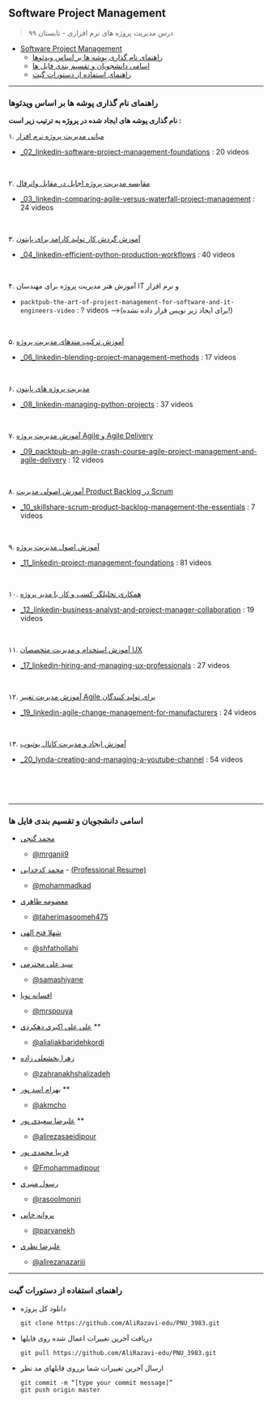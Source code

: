 ## Software Project Management

> درس مدیریت پروژه های نرم افزاری - تابستان ۹۹

- [Software Project Management](#software-project-management)
  * [راهنمای نام گذاری پوشه ها بر اساس ویدئوها](#راهنمای-نام-گذاری-پوشه-ها-بر-اساس-ویدئوها)
  * [اسامی دانشجویان و تقسیم بندی فایل ها](#اسامی-دانشجویان-و-تقسیم-بندی-فایل-ها)
  * [راهنمای استفاده از دستورات گیت](#راهنمای-استفاده-از-دستورات-گیت)

---
### راهنمای نام گذاری پوشه ها بر اساس ویدئوها

**نام گذاری پوشه های ایجاد شده در پروژه به ترتیب زیر است :**

۱. 
[مبانی مدیریت پروژه نرم افزار](https://git.ir/linkedin-software-project-management-foundations/)
- [_02_linkedin-software-project-management-foundations](https://github.com/AliRazavi-edu/PNU_3983/tree/master/SoftwareProjectManagement/_02_linkedin-software-project-management-foundations/en) : 20 videos

<br>

۲. [مقایسه مدیریت پروژه اجایل در مقابل واترفال](https://git.ir/linkedin-comparing-agile-versus-waterfall-project-management/)

- [_03_linkedin-comparing-agile-versus-waterfall-project-management](https://github.com/AliRazavi-edu/PNU_3983/tree/master/SoftwareProjectManagement/_03_linkedin-comparing-agile-versus-waterfall-project-management/en) : 24 videos

<br>

۳. [آموزش گردش کار تولید کارامد برای پایتون](https://git.ir/linkedin-efficient-python-production-workflows)
- [_04_linkedin-efficient-python-production-workflows](https://github.com/AliRazavi-edu/PNU_3983/tree/master/SoftwareProjectManagement/_04_linkedin-efficient-python-production-workflows) : 40 videos

<br>

۴. آموزش هنر مدیریت پروژه برای مهندسان IT و نرم افزار
- `packtpub-the-art-of-project-management-for-software-and-it-engineers-video` : ? videos -->(برای ایجاد زیر نویس قرار داده نشده!)

<br>

۵. [آموزش ترکیب متدهای مدیریت پروژه](https://git.ir/linkedin-blending-project-management-methods)
- [_06_linkedin-blending-project-management-methods](https://github.com/AliRazavi-edu/PNU_3983/tree/master/SoftwareProjectManagement/_06_linkedin-blending-project-management-methods) : 17 videos

<br>

۶. [مدیریت پروژه های پایتون](https://git.ir/linkedin-managing-python-projects)
- [_08_linkedin-managing-python-projects](https://github.com/AliRazavi-edu/PNU_3983/tree/master/SoftwareProjectManagement/_08_linkedin-managing-python-projects) : 37 videos

<br>

۷. [آموزش مدیریت پروژه Agile و Agile Delivery](https://git.ir/packtpub-an-agile-crash-course-agile-project-management-and-agile-delivery-video)
- [_09_packtpub-an-agile-crash-course-agile-project-management-and-agile-delivery](https://github.com/AliRazavi-edu/PNU_3983/tree/master/SoftwareProjectManagement/_09_packtpub-an-agile-crash-course-agile-project-management-and-agile-delivery) : 12 videos

<br>

۸. [آموزش اصولی مدیریت Product Backlog در Scrum](https://git.ir/skillshare-scrum-product-backlog-management-the-essentials)
- [_10_skillshare-scrum-product-backlog-management-the-essentials](https://github.com/AliRazavi-edu/PNU_3983/tree/master/SoftwareProjectManagement/_10_skillshare-scrum-product-backlog-management-the-essentials) : 7 videos

<br>

۹. [آموزش اصول مدیریت پروژه](https://git.ir/linkedin-project-management-foundations)
- [_11_linkedin-project-management-foundations](https://github.com/AliRazavi-edu/PNU_3983/tree/master/SoftwareProjectManagement/_11_linkedin-project-management-foundations) : 81 videos

<br>

۱۰. [همکاری تحلیلگر کسب و کار با مدیر پروژه](https://git.ir/linkedin-business-analyst-and-project-manager-collaboration)
- [_12_linkedin-business-analyst-and-project-manager-collaboration](https://github.com/AliRazavi-edu/PNU_3983/tree/master/SoftwareProjectManagement/_12_linkedin-business-analyst-and-project-manager-collaboration) : 19 videos

<br>

۱۱. [آموزش استخدام و مدیریت متخصصان UX](https://git.ir/linkedin-hiring-and-managing-ux-professionals)
- [_17_linkedin-hiring-and-managing-ux-professionals](https://github.com/AliRazavi-edu/PNU_3983/tree/master/SoftwareProjectManagement/_17_linkedin-hiring-and-managing-ux-professionals) : 27 videos

<br>

۱۲. [آموزش مدیریت تغییر Agile برای تولید کنندگان](https://git.ir/linkedin-agile-change-management-for-manufacturers)
- [_19_linkedin-agile-change-management-for-manufacturers](https://github.com/AliRazavi-edu/PNU_3983/tree/master/SoftwareProjectManagement/_19_linkedin-agile-change-management-for-manufacturers) : 24 videos

<br>

۱۳. [آموزش ایجاد و مدیریت کانال یوتیوب](https://git.ir/lynda-creating-and-managing-a-youtube-channel)
- [_20_lynda-creating-and-managing-a-youtube-channel](https://github.com/AliRazavi-edu/PNU_3983/tree/master/SoftwareProjectManagement/_20_lynda-creating-and-managing-a-youtube-channel) : 54 videos

<br>
<br>
<br>

---
### اسامی دانشجویان و تقسیم بندی فایل ها


+ [محمد گنجی](https://mrganji9.github.io)  
  - [@mrganji9](https://github.com/mrganji9)

+ [محمد کدخدایی](https://mohammadkad.github.io) - [(Professional Resume)](https://mohammadkad.github.io/resume/index.html)
  - [@mohammadkad](https://github.com/mohammadkad)

+ [معصومه طاهری](https://taherimasoomeh475.github.io)  
  -   [@taherimasoomeh475](https://github.com/taherimasoomeh475)

+ [شهلا فتح الهی](https://shfathollahi.github.io)  
  -  [@shfathollahi](https://github.com/shfathollahi)

+ [سید علی محترمی](https://samashiyane.github.io)  
  -  [@samashiyane](https://github.com/samashiyane)

+ [افسانه پویا](https://mrspouya.github.io)   
  -  [@mrspouya](https://github.com/mrspouya)

+ [علی علی اکبری دهکردی](https://alialiakkbaridehkordi.github.io)  **
   - [@alialiakbaridehkordi](https://github.com/alialiakkbaridehkordi)

+ [زهرا بخشعلی زاده](https://zahrabakhshalizadeh.github.io)   
   - [@zahranakhshalizadeh](https://github.com/zahrabakhshalizadeh)

+ [بهرام اسد پور](https://akmcho.github.io)  **
    - [@akmcho](https://github.com/akmcho)

+ [علیرضا سعیدی پور](https://alirezasaeidipour.github.io)  **
    - [@alirezasaeidipour](https://github.com/alirezasaeidipour)

+ [فریبا محمدی پور](https://Fmohammadipour.github.io)
    - [@Fmohammadipour](https://github.com/Fmohammadipour)
    
+ [رسول منیری](https://rasoolmoniri.github.io)
    - [@rasoolmoniri](https://github.com/rasoolmoniri)
    
+ [پروانه خانی](https://parvanekh.github.io)
   - [@parvanekh](https://github.com/parvanekh)
        
 + [علیرضا نظری](https://alirezanazariii.github.io)
    - [@alirezanazariii](https://github.com/alirezanazariii)
                
    
---
### راهنمای استفاده از دستورات گیت

- دانلود کل پروژه

      git clone https://github.com/AliRazavi-edu/PNU_3983.git
  
- دریافت آخرین تغییرات اعمال شده روی فایلها

      git pull https://github.com/AliRazavi-edu/PNU_3983.git

- ارسال آخرین تغییرات شما برروی فایلهای مد نظر

      git commit -m “[type your commit message]”
      git push origin master
